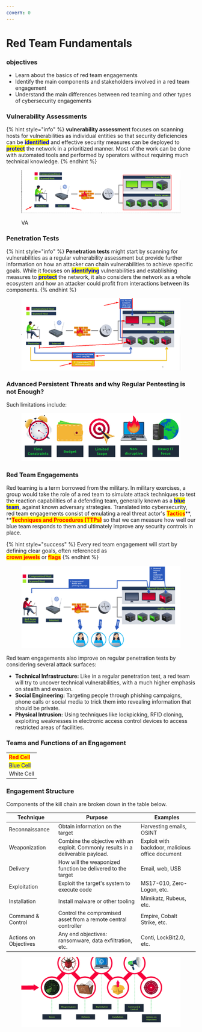 ```yaml
---
coverY: 0
---
```


# Red Team Fundamentals

### objectives

* Learn about the basics of red team engagements
* Identify the main components and stakeholders involved in a red team engagement
* Understand the main differences between red teaming and other types of cybersecurity engagements

### Vulnerability Assessments

{% hint style="info" %}
&#x20;**vulnerability assessment** focuses on scanning hosts for vulnerabilities as individual entities so that security deficiencies can be <mark style="color:blue;">**identified**</mark> and effective security measures can be deployed to <mark style="color:blue;">**protect**</mark> the network in a prioritized manner. Most of the work can be done with automated tools and performed by operators without requiring much technical knowledge.
{% endhint %}

<figure><img src="../../../.gitbook/assets/image (17).png" alt=""><figcaption><p>VA</p></figcaption></figure>

### Penetration Tests

{% hint style="info" %}
**Penetration tests** might start by scanning for vulnerabilities as a regular vulnerability assessment but provide further information on how an attacker can chain vulnerabilities to achieve specific goals. While it focuses on <mark style="color:blue;">**identifying**</mark> vulnerabilities and establishing measures to <mark style="color:blue;">**protect**</mark> the network, it also considers the network as a whole ecosystem and how an attacker could profit from interactions between its components.
{% endhint %}

<figure><img src="../../../.gitbook/assets/image (1) (1) (1) (1) (1).png" alt=""><figcaption></figcaption></figure>

### Advanced Persistent Threats and why Regular Pentesting is not Enough?

Such limitations include:

<figure><img src="../../../.gitbook/assets/image (2) (1) (1).png" alt=""><figcaption></figcaption></figure>

### Red Team Engagements

Red teaming is a term borrowed from the military. In military exercises, a group would take the role of a red team to simulate attack techniques to test the reaction capabilities of a defending team, generally known as a <mark style="color:blue;">**blue team**</mark>, against known adversary strategies. Translated into cybersecurity, red team engagements consist of emulating a real threat actor's <mark style="color:red;">**Tactics**</mark>**, **<mark style="color:red;">**Techniques and Procedures (TTPs)**</mark> so that we can measure how well our blue team responds to them and ultimately improve any security controls in place.

{% hint style="success" %}
Every red team engagement will start by defining clear goals, often referenced as \
<mark style="color:red;">**crown jewels**</mark> or <mark style="color:red;">**flags**</mark>
{% endhint %}

<figure><img src="../../../.gitbook/assets/image (3) (1) (1).png" alt=""><figcaption></figcaption></figure>

Red team engagements also improve on regular penetration tests by considering several attack surfaces:

* **Technical Infrastructure:** Like in a regular penetration test, a red team will try to uncover technical vulnerabilities, with a much higher emphasis on stealth and evasion.
* **Social Engineering:** Targeting people through phishing campaigns, phone calls or social media to trick them into revealing information that should be private.
* **Physical Intrusion:** Using techniques like lockpicking, RFID cloning, exploiting weaknesses in electronic access control devices to access restricted areas of facilities.

### Teams and Functions of an Engagement

|                                              |
| -------------------------------------------- |
| <mark style="color:red;">**Red Cell**</mark> |
| <mark style="color:blue;">Blue Cell</mark>   |
| White Cell                                   |

### Engagement Structure

Components of the kill chain are broken down in the table below.

| Technique             | Purpose                                                                           | Examples                                         |
| --------------------- | --------------------------------------------------------------------------------- | ------------------------------------------------ |
| Reconnaissance        | Obtain information on the target                                                  | Harvesting emails, OSINT                         |
| Weaponization         | Combine the objective with an exploit. Commonly results in a deliverable payload. | Exploit with backdoor, malicious office document |
| Delivery              | How will the weaponized function be delivered to the target                       | Email, web, USB                                  |
| Exploitation          | Exploit the target's system to execute code                                       | MS17-010, Zero-Logon, etc.                       |
| Installation          | Install malware or other tooling                                                  | Mimikatz, Rubeus, etc.                           |
| Command & Control     | Control the compromised asset from a remote central controller                    | Empire, Cobalt Strike, etc.                      |
| Actions on Objectives | Any end objectives: ransomware, data exfiltration, etc.                           | Conti, LockBit2.0, etc.                          |

<figure><img src="../../../.gitbook/assets/image (5) (1) (1).png" alt=""><figcaption></figcaption></figure>
